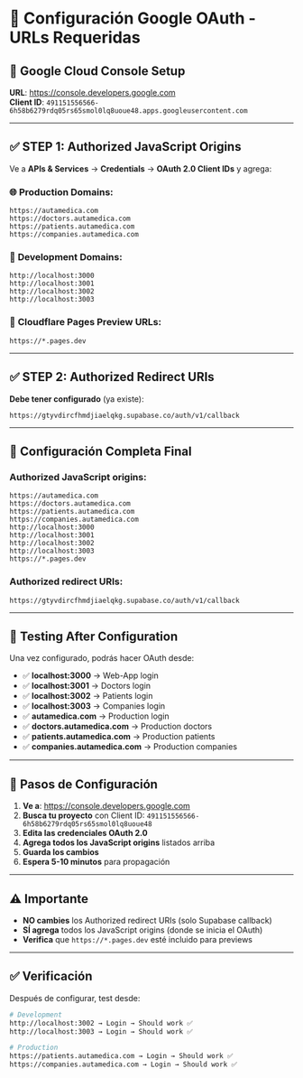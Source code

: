 # 🔧 Configuración Google OAuth - URLs Requeridas

## 📍 **Google Cloud Console Setup**

**URL**: https://console.developers.google.com  
**Client ID**: `491151556566-6h58b6279rdq05rs65smol0lq8uoue48.apps.googleusercontent.com`

---

## ✅ **STEP 1: Authorized JavaScript Origins**

Ve a **APIs & Services** → **Credentials** → **OAuth 2.0 Client IDs** y agrega:

### 🌐 **Production Domains:**
```
https://autamedica.com
https://doctors.autamedica.com
https://patients.autamedica.com
https://companies.autamedica.com
```

### 🧪 **Development Domains:**
```
http://localhost:3000
http://localhost:3001
http://localhost:3002
http://localhost:3003
```

### 📱 **Cloudflare Pages Preview URLs:**
```
https://*.pages.dev
```

---

## ✅ **STEP 2: Authorized Redirect URIs**

**Debe tener configurado** (ya existe):
```
https://gtyvdircfhmdjiaelqkg.supabase.co/auth/v1/callback
```

---

## 🎯 **Configuración Completa Final**

### **Authorized JavaScript origins:**
```
https://autamedica.com
https://doctors.autamedica.com
https://patients.autamedica.com
https://companies.autamedica.com
http://localhost:3000
http://localhost:3001
http://localhost:3002
http://localhost:3003
https://*.pages.dev
```

### **Authorized redirect URIs:**
```
https://gtyvdircfhmdjiaelqkg.supabase.co/auth/v1/callback
```

---

## 🧪 **Testing After Configuration**

Una vez configurado, podrás hacer OAuth desde:

- ✅ **localhost:3000** → Web-App login
- ✅ **localhost:3001** → Doctors login  
- ✅ **localhost:3002** → Patients login
- ✅ **localhost:3003** → Companies login
- ✅ **autamedica.com** → Production login
- ✅ **doctors.autamedica.com** → Production doctors
- ✅ **patients.autamedica.com** → Production patients
- ✅ **companies.autamedica.com** → Production companies

---

## 📝 **Pasos de Configuración**

1. **Ve a**: https://console.developers.google.com
2. **Busca tu proyecto** con Client ID: `491151556566-6h58b6279rdq05rs65smol0lq8uoue48`
3. **Edita las credenciales OAuth 2.0**
4. **Agrega todos los JavaScript origins** listados arriba
5. **Guarda los cambios**
6. **Espera 5-10 minutos** para propagación

---

## ⚠️ **Importante**

- **NO cambies** los Authorized redirect URIs (solo Supabase callback)
- **SÍ agrega** todos los JavaScript origins (donde se inicia el OAuth)
- **Verifica** que `https://*.pages.dev` esté incluido para previews

---

## ✅ **Verificación**

Después de configurar, test desde:
```bash
# Development
http://localhost:3002 → Login → Should work ✅
http://localhost:3003 → Login → Should work ✅

# Production  
https://patients.autamedica.com → Login → Should work ✅
https://companies.autamedica.com → Login → Should work ✅
```